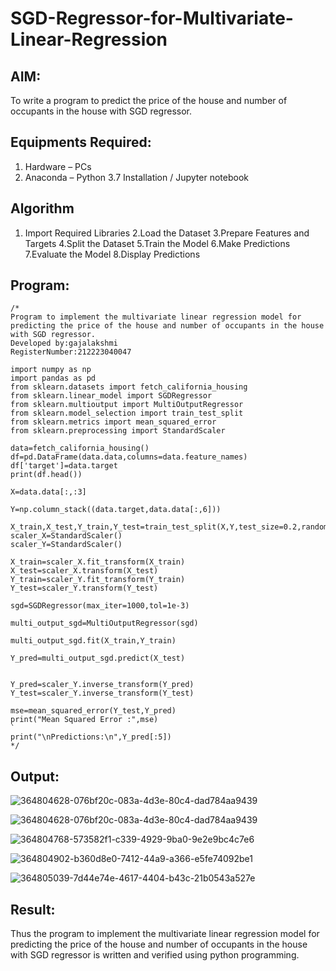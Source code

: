 # SGD-Regressor-for-Multivariate-Linear-Regression

## AIM:
To write a program to predict the price of the house and number of occupants in the house with SGD regressor.

## Equipments Required:
1. Hardware – PCs
2. Anaconda – Python 3.7 Installation / Jupyter notebook

## Algorithm
1. Import Required Libraries
2.Load the Dataset
3.Prepare Features and Targets
4.Split the Dataset
5.Train the Model
6.Make Predictions
7.Evaluate the Model
8.Display Predictions
   

## Program:
```
/*
Program to implement the multivariate linear regression model for predicting the price of the house and number of occupants in the house with SGD regressor.
Developed by:gajalakshmi 
RegisterNumber:212223040047

import numpy as np
import pandas as pd
from sklearn.datasets import fetch_california_housing
from sklearn.linear_model import SGDRegressor
from sklearn.multioutput import MultiOutputRegressor
from sklearn.model_selection import train_test_split
from sklearn.metrics import mean_squared_error
from sklearn.preprocessing import StandardScaler

data=fetch_california_housing()
df=pd.DataFrame(data.data,columns=data.feature_names)
df['target']=data.target
print(df.head())

X=data.data[:,:3]

Y=np.column_stack((data.target,data.data[:,6]))

X_train,X_test,Y_train,Y_test=train_test_split(X,Y,test_size=0.2,random_state=42)
scaler_X=StandardScaler()
scaler_Y=StandardScaler()

X_train=scaler_X.fit_transform(X_train)
X_test=scaler_X.transform(X_test)
Y_train=scaler_Y.fit_transform(Y_train)
Y_test=scaler_Y.transform(Y_test)

sgd=SGDRegressor(max_iter=1000,tol=1e-3)

multi_output_sgd=MultiOutputRegressor(sgd)

multi_output_sgd.fit(X_train,Y_train)

Y_pred=multi_output_sgd.predict(X_test)


Y_pred=scaler_Y.inverse_transform(Y_pred)
Y_test=scaler_Y.inverse_transform(Y_test)

mse=mean_squared_error(Y_test,Y_pred)
print("Mean Squared Error :",mse)
`
print("\nPredictions:\n",Y_pred[:5])
*/
```

## Output:
![364804628-076bf20c-083a-4d3e-80c4-dad784aa9439](https://github.com/user-attachments/assets/23ae4f03-7962-4048-bd91-1ed6ee466d31)

![364804628-076bf20c-083a-4d3e-80c4-dad784aa9439](https://github.com/user-attachments/assets/cb0e3164-1772-4db2-b0a7-2425ba525e4d)

![364804768-573582f1-c339-4929-9ba0-9e2e9bc4c7e6](https://github.com/user-attachments/assets/7dfd0de7-6027-48c9-b365-b6e558c63e83)

![364804902-b360d8e0-7412-44a9-a366-e5fe74092be1](https://github.com/user-attachments/assets/2113b2f8-419b-48ac-a286-cdc82e109d29)

![364805039-7d44e74e-4617-4404-b43c-21b0543a527e](https://github.com/user-attachments/assets/2f1e1bc4-5b99-499a-9d23-9e9730d7522d)


## Result:
Thus the program to implement the multivariate linear regression model for predicting the price of the house and number of occupants in the house with SGD regressor is written and verified using python programming.
